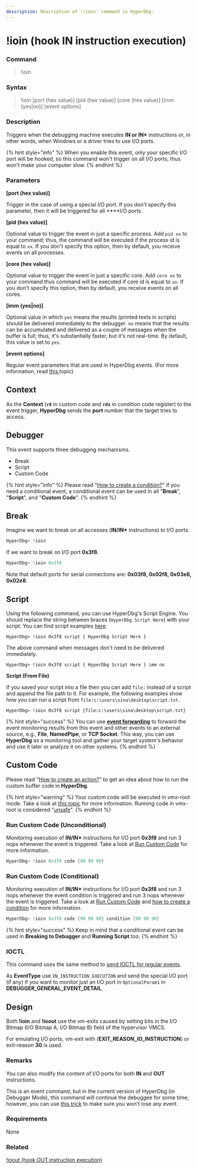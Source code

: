 ```yaml
---
description: Description of '!ioin' command in HyperDbg.
---
```


# !ioin \(hook IN instruction execution\)

### Command

> !ioin

### Syntax

> !ioin \[port \(hex value\)\] \[pid \(hex value\)\] \[core \(hex value\)\] \[imm \(yes\|no\)\] \[event options\]

### Description

Triggers when the debugging machine executes **IN or IN\*** instructions or, in other words, when Windows or a driver tries to use I/O ports.

{% hint style="info" %}
When you enable this event, only your specific I/O port will be hooked, so this command won't trigger on all I/O ports, thus won't make your computer slow.
{% endhint %}

### Parameters

**\[port \(hex value\)\]**

Trigger in the case of using a special I/O port. If you don't specify this parameter, then it will be triggered for all ****I/O ports.

**\[pid \(hex value\)\]**

Optional value to trigger the event in just a specific process. Add `pid xx` to your command; thus, the command will be executed if the process id is equal to `xx`. If you don't specify this option, then by default, you receive events on all processes.

**\[core \(hex value\)\]**

Optional value to trigger the event in just a specific core. Add `core xx` to your command thus command will be executed if core id is equal to `xx`. If you don't specify this option, then by default, you receive events on all cores.

**\[imm \(yes\|no\)\]**

Optional value in which `yes` means the results \(printed texts in scripts\) should be delivered immediately to the debugger. `no` means that the results can be accumulated and delivered as a couple of messages when the buffer is full; thus, it's substantially faster, but it's not real-time. By default, this value is set to `yes`.

**\[event options\]**

Regular event parameters that are used in HyperDbg events. \(For more information, read [this ](https://docs.hyperdbg.org/using-hyperdbg/prerequisites)topic\)

## Context

As the **Context** \(**`r8`** in custom code and **`rdx`** in condition code register\) to the event trigger, **HyperDbg** sends the **port** number that the target tries to access.

## Debugger

This event supports three debugging mechanisms.

* Break
* Script
* Custom Code

{% hint style="info" %}
Please read "[How to create a condition?](https://docs.hyperdbg.org/using-hyperdbg/prerequisites/how-to-create-a-condition)" if you need a conditional event, a conditional event can be used in all "**Break**", "**Script**", and "**Custom Code**".
{% endhint %}

## Break

Imagine we want to break on all accesses \(**IN/IN\*** instructions\) to I/O ports.

```c
HyperDbg> !ioin
```

If we want to break on I/O port **0x3f8**.

```c
HyperDbg> !ioin 0x3f8
```

Note that default ports for serial connections are: **0x03f8, 0x02f8, 0x03e8, 0x02e8**.

## Script

Using the following command, you can use HyperDbg's Script Engine. You should replace the string between braces \(`HyperDbg Script Here`\) with your script. You can find script examples [here](https://docs.hyperdbg.org/commands/scripting-language/examples).

```text
HyperDbg> !ioin 0x3f8 script { HyperDbg Script Here }
```

The above command when messages don't need to be delivered immediately.

```text
HyperDbg> !ioin 0x3f8 script { HyperDbg Script Here } imm no
```

**Script \(From File\)**

If you saved your script into a file then you can add `file:` instead of a script and append the file path to it. For example, the following examples show how you can run a script from `file:c:\users\sina\desktop\script.txt`.

```text
HyperDbg> !ioin 0x3f8 script {file:c:\users\sina\desktop\script.txt}
```

{% hint style="success" %}
You can use [**event forwarding**](https://docs.hyperdbg.org/tips-and-tricks/misc/event-forwarding) to forward the event monitoring results from this event and other events to an external source, e.g., **File**, **NamedPipe**, or **TCP Socket**. This way, you can use **HyperDbg** as a monitoring tool and gather your target system's behavior and use it later or analyze it on other systems.
{% endhint %}

## Custom Code

Please read "[How to create an action?](https://docs.hyperdbg.org/using-hyperdbg/prerequisites/how-to-create-an-action)" to get an idea about how to run the custom buffer code in **HyperDbg**.

{% hint style="warning" %}
Your custom code will be executed in vmx-root mode. Take a look at [this topic](https://docs.hyperdbg.org/tips-and-tricks/considerations/vmx-root-mode-vs-vmx-non-root-mode) for more information. Running code in vmx-root is considered "[unsafe](https://docs.hyperdbg.org/tips-and-tricks/considerations/the-unsafe-behavior)".
{% endhint %}

### Run Custom Code \(Unconditional\)

Monitoring execution of **IN/IN\*** instructions for I/O port **0x3f8** and run 3 nops whenever the event is triggered. Take a look at [Run Custom Code](https://docs.hyperdbg.org/using-hyperdbg/prerequisites/how-to-create-an-action#run-custom-codes) for more information.

```c
HyperDbg> !ioin 0x3f8 code {90 90 90}
```

### Run Custom Code \(Conditional\)

Monitoring execution of **IN/IN\*** instructions for I/O port **0x3f8** and run 3 nops whenever the event condition is triggered and run 3 nops whenever the event is triggered. Take a look at [Run Custom Code](https://docs.hyperdbg.org/using-hyperdbg/prerequisites/how-to-create-an-action#run-custom-codes) and [how to create a condition](https://docs.hyperdbg.org/using-hyperdbg/prerequisites/how-to-create-a-condition) for more information.

```c
HyperDbg> !ioin 0x3f8 code {90 90 90} condition {90 90 90}
```

{% hint style="success" %}
Keep in mind that a conditional event can be used in **Breaking to Debugger** and **Running Script** too.
{% endhint %}

### IOCTL

This command uses the same method to [send IOCTL for regular events](https://docs.hyperdbg.org/design/debugger-internals/ioctl-requests-for-events).

As **EventType** use `IN_INSTRUCTION_EXECUTION` and send the special I/O port \(if any\) if you want to monitor just an I/O port in `OptionalParam1` in **DEBUGGER\_GENERAL\_EVENT\_DETAIL**.

## Design

Both **!ioin** and **!ioout** use the vm-exits caused by setting bits in the I/O Bitmap \(I/O Bitmap A, I/O Bitmap B\) field of the hypervisor VMCS.

For emulating I/O ports, vm-exit with \(**EXIT\_REASON\_IO\_INSTRUCTION**\) or exit-reason **30** is used.

### Remarks

You can also modify the content of I/O ports for both **IN** and **OUT** instructions.

This is an event command, but in the current version of HyperDbg \(in Debugger Mode\), this command will continue the debuggee for some time; however, you can use [this trick](https://docs.hyperdbg.org/tips-and-tricks/misc/enable-and-disable-events-in-debugger-mode) to make sure you won't lose any event.

### Requirements

None

### Related

[!ioout \(hook OUT instruction execution\)](https://docs.hyperdbg.org/commands/extension-commands/ioout)

